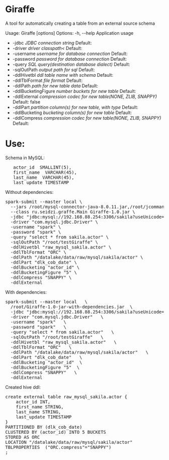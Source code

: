 # Giraffe
A tool for automatically creating a table from an external source schema

Usage: Giraffe [options]
  Options:
    -h, --help
      Application usage
  * -jdbc 
      _JDBC connection string_
      Default: <empty string>
  * -driver 
      _driver classpath<_
      Default: <empty string>
  * -username 
      _username for database connection_
      Default: <empty string>
  * -password
      _password for database connection_
      Default: <empty string>
  * -query
      _SQL query(destination database dialect)_
      Default: <empty string>
  * -sqlOutPath
      _output path for sql_
      Default: <empty string>
  * -ddlHivetbl
      _ddl table name with schema_
      Default: <empty string>
  * -ddlTblFormat
      _file format_
      Default: <empty string>
  * -ddlPath
      _path for new table data_
      Default: <empty string>
  * -ddlBucketingFigure
      _number buckets for new table_
      Default: <empty string>
  * -ddlExternal
      _compression codec for new table(NONE, ZLIB, SNAPPY)_
      Default: false
  * -ddlPart
      _partition column(s) for new table, with type_
      Default: <empty string>
  * -ddlBucketing
      _bucketing column(s) for new table_
      Default: <empty string>
  * -ddlCompress
      _compression codec for new table(NONE, ZLIB, SNAPPY)_
      Default: <empty string>
	  
# Use:
   
Schema in MySQL:  
<pre>   actor_id  SMALLINT(5),  
   first_name  VARCHAR(45),
   last_name  VARCHAR(45),
   last_update TIMESTAMP</pre>
 
 Without dependencies:
<pre>spark-submit --master local \
  --jars /root/mysql-connector-java-8.0.11.jar,/root/jcommander-1.72.jar \
  --class ru.seidzi.graffe.Main Giraffe-1.0.jar \
  -jdbc "jdbc:mysql://192.168.88.254:3306/sakila?useUnicode=true&useJDBCCompliantTimezoneShift=true&serverTimezone=UTC&useLegacyDatetimeCode=false&autoReconnect=true&useSSL=false" \
  -driver "com.mysql.jdbc.Driver" \
  -username "spark" \
  -password "spark" \
  -query "select * from sakila.actor" \
  -sqlOutPath "/root/testGiraffe" \
  -ddlHivetbl "raw_mysql_sakila.actor" \
  -ddlTblFormat "ORC" \
  -ddlPath "/datalake/data/raw/mysql/sakila/actor" \
  -ddlPart "dlk_cob_date" \
  -ddlBucketing "actor_id" \
  -ddlBucketingFigure "5" \
  -ddlCompress "SNAPPY" \
  -ddlExternal</pre>

With dependencies:
<pre>spark-submit --master local   \
  /root/Giraffe-1.0-jar-with-dependencies.jar  \
  -jdbc "jdbc:mysql://192.168.88.254:3306/sakila?useUnicode=true&useJDBCCompliantTimezoneShift=true&serverTimezone=UTC&useLegacyDatetimeCode=false&autoReconnect=true&useSSL=false"   \
  -driver "com.mysql.jdbc.Driver"   \
  -username "spark"   \
  -password "spark"   \
  -query "select * from sakila.actor"   \
  -sqlOutPath "/root/testGiraffe"   \
  -ddlHivetbl "raw_mysql_sakila.actor"   \
  -ddlTblFormat "ORC"   \
  -ddlPath "/datalake/data/raw/mysql/sakila/actor"   \
  -ddlPart "dlk_cob_date"   \
  -ddlBucketing "actor_id"  \
  -ddlBucketingFigure "5"  \
  -ddlCompress "SNAPPY"   \
  -ddlExternal</pre>

Created hive ddl:
<pre>create external table raw_mysql_sakila.actor { 
	actor_id INT,
	first_name STRING,
	last_name STRING,
	last_update TIMESTAMP
} 
PARTITIONED BY (dlk_cob_date) 
CLUSTERED BY (actor_id) INTO 5 BUCKETS 
STORED AS ORC
LOCATION "/datalake/data/raw/mysql/sakila/actor"
TBLPROPERTIES  ("ORC.compress"="SNAPPY")
;
</pre>